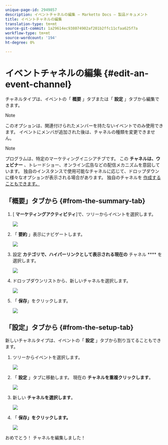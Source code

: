 ```yaml
---
unique-page-id: 2949857
description: イベントチャネルの編集 — Marketto Docs — 製品ドキュメント
title: イベントチャネルの編集
translation-type: tm+mt
source-git-commit: 1a29614ec938074902af201b2ffc11cfaa625f7a
workflow-type: tm+mt
source-wordcount: '194'
ht-degree: 0%

---
```



# イベントチャネルの編集 {#edit-an-event-channel}

チャネルタイプは、イベントの「 **概要** 」タブまたは「 **設定** 」タブから編集できます。

>[!NOTE]
>
>このオプションは、関連付けられたメンバーを持たないイベントでのみ使用できます。 イベントにメンバが追加された後は、チャネルの種類を変更できません。

>[!NOTE]
>
>プログラムは、特定のマーケティングイニシアチブです。 この **チャネルは、ウェビナー** 、トレードショー、オンライン広告などの配信メカニズムを意図しています。 独自のインスタンスで使用可能なチャネルに応じて、ドロップダウンに様々なオプションが表示される場合があります。 独自のチャネルを [作成することもできます。](http://docs.marketo.com/display/DOCS/Create+a+Program+Channel)

## 「概要」タブから {#from-the-summary-tab}

1. [ **マーケティングアクティビティ**]で、ツリーからイベントを選択します。

   ![](assets/eventprogramseelct.png)

1. 「 **要約** 」表示にナビゲートします。

   ![](assets/eventprogramsummary.png)

1. 設定 **カテゴリで、ハイパーリンクとして表示される現在の** チャネル **** を選択します。

   ![](assets/channeltypeevent.png)

1. ドロップダウンリストから、新しいチャネルを選択します。

   ![](assets/tradeshowchange.png)

1. 「 **保存**」をクリックします。

   ![](assets/2017-06-13-09-35-53.png)

## 「設定」タブから {#from-the-setup-tab}

新しいチャネルタイプは、イベントの「 **設定** 」タブから割り当てることもできます。

1. ツリーからイベントを選択します。

   ![](assets/eventprogramseelct.png)

1. 「 **設定** 」タブに移動します。 現在の **チャネルを重複クリックします**。

   ![](assets/setuptabchangechannel.png)

1. 新しい **チャネルを選択します**。

   ![](assets/tradeshowchange.png)

1. 「 **保存」をクリックします。**

   ![](assets/2017-06-13-09-35-53.png)

おめでとう！ チャネルを編集しました！
